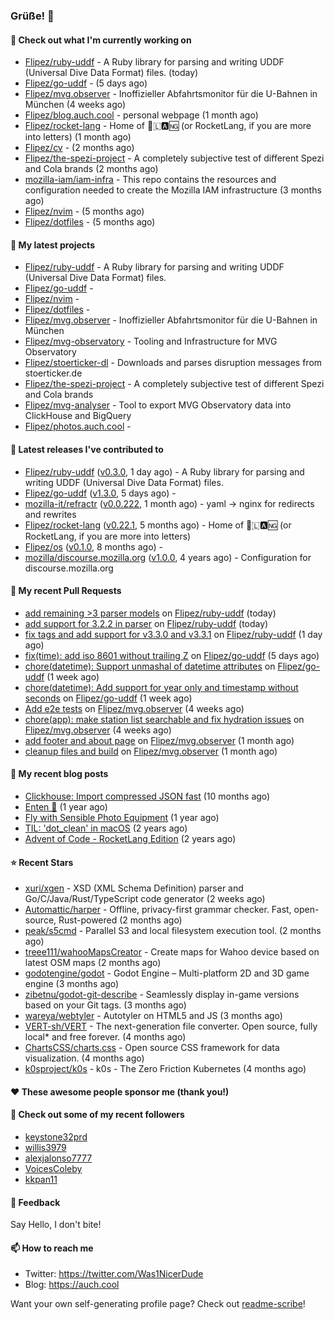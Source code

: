### Grüße! 👋

#### 👷 Check out what I'm currently working on

- [Flipez/ruby-uddf](https://github.com/Flipez/ruby-uddf) - A Ruby library for parsing and writing UDDF (Universal Dive Data Format) files. (today)
- [Flipez/go-uddf](https://github.com/Flipez/go-uddf) -  (5 days ago)
- [Flipez/mvg.observer](https://github.com/Flipez/mvg.observer) - Inoffizieller Abfahrtsmonitor für die U-Bahnen in München (4 weeks ago)
- [Flipez/blog.auch.cool](https://github.com/Flipez/blog.auch.cool) - personal webpage (1 month ago)
- [Flipez/rocket-lang](https://github.com/Flipez/rocket-lang) - Home of 🚀🇱🅰🆖 (or RocketLang, if you are more into letters) (1 month ago)
- [Flipez/cv](https://github.com/Flipez/cv) -  (2 months ago)
- [Flipez/the-spezi-project](https://github.com/Flipez/the-spezi-project) - A completely subjective test of different Spezi and Cola brands (2 months ago)
- [mozilla-iam/iam-infra](https://github.com/mozilla-iam/iam-infra) - This repo contains the resources and configuration needed to create the Mozilla IAM infrastructure (3 months ago)
- [Flipez/nvim](https://github.com/Flipez/nvim) -  (5 months ago)
- [Flipez/dotfiles](https://github.com/Flipez/dotfiles) -  (5 months ago)

#### 🌱 My latest projects

- [Flipez/ruby-uddf](https://github.com/Flipez/ruby-uddf) - A Ruby library for parsing and writing UDDF (Universal Dive Data Format) files.
- [Flipez/go-uddf](https://github.com/Flipez/go-uddf) - 
- [Flipez/nvim](https://github.com/Flipez/nvim) - 
- [Flipez/dotfiles](https://github.com/Flipez/dotfiles) - 
- [Flipez/mvg.observer](https://github.com/Flipez/mvg.observer) - Inoffizieller Abfahrtsmonitor für die U-Bahnen in München
- [Flipez/mvg-observatory](https://github.com/Flipez/mvg-observatory) - Tooling and Infrastructure for MVG Observatory
- [Flipez/stoerticker-dl](https://github.com/Flipez/stoerticker-dl) - Downloads and parses disruption messages from stoerticker.de
- [Flipez/the-spezi-project](https://github.com/Flipez/the-spezi-project) - A completely subjective test of different Spezi and Cola brands
- [Flipez/mvg-analyser](https://github.com/Flipez/mvg-analyser) - Tool to export MVG Observatory data into ClickHouse and BigQuery
- [Flipez/photos.auch.cool](https://github.com/Flipez/photos.auch.cool) - 


#### 🔭 Latest releases I've contributed to

- [Flipez/ruby-uddf](https://github.com/Flipez/ruby-uddf) ([v0.3.0](https://github.com/Flipez/ruby-uddf/releases/tag/v0.3.0), 1 day ago) - A Ruby library for parsing and writing UDDF (Universal Dive Data Format) files.
- [Flipez/go-uddf](https://github.com/Flipez/go-uddf) ([v1.3.0](https://github.com/Flipez/go-uddf/releases/tag/v1.3.0), 5 days ago) - 
- [mozilla-it/refractr](https://github.com/mozilla-it/refractr) ([v0.0.222](https://github.com/mozilla-it/refractr/releases/tag/v0.0.222), 1 month ago) - yaml -&gt; nginx for redirects and rewrites
- [Flipez/rocket-lang](https://github.com/Flipez/rocket-lang) ([v0.22.1](https://github.com/Flipez/rocket-lang/releases/tag/v0.22.1), 5 months ago) - Home of 🚀🇱🅰🆖 (or RocketLang, if you are more into letters)
- [Flipez/os](https://github.com/Flipez/os) ([v0.1.0](https://github.com/Flipez/os/releases/tag/v0.1.0), 8 months ago) - 
- [mozilla/discourse.mozilla.org](https://github.com/mozilla/discourse.mozilla.org) ([v1.0.0](https://github.com/mozilla/discourse.mozilla.org/releases/tag/v1.0.0), 4 years ago) - Configuration for discourse.mozilla.org

#### 🔨 My recent Pull Requests

- [add remaining &gt;3 parser models](https://github.com/Flipez/ruby-uddf/pull/3) on [Flipez/ruby-uddf](https://github.com/Flipez/ruby-uddf) (today)
- [add support for 3.2.2 in parser](https://github.com/Flipez/ruby-uddf/pull/2) on [Flipez/ruby-uddf](https://github.com/Flipez/ruby-uddf) (today)
- [fix tags and add support for v3.3.0 and v3.3.1](https://github.com/Flipez/ruby-uddf/pull/1) on [Flipez/ruby-uddf](https://github.com/Flipez/ruby-uddf) (1 day ago)
- [fix(time): add iso 8601 without trailing Z](https://github.com/Flipez/go-uddf/pull/3) on [Flipez/go-uddf](https://github.com/Flipez/go-uddf) (5 days ago)
- [chore(datetime): Support unmashal of datetime attributes](https://github.com/Flipez/go-uddf/pull/2) on [Flipez/go-uddf](https://github.com/Flipez/go-uddf) (1 week ago)
- [chore(datetime): Add support for year only and timestamp without seconds](https://github.com/Flipez/go-uddf/pull/1) on [Flipez/go-uddf](https://github.com/Flipez/go-uddf) (1 week ago)
- [Add e2e tests](https://github.com/Flipez/mvg.observer/pull/64) on [Flipez/mvg.observer](https://github.com/Flipez/mvg.observer) (4 weeks ago)
- [chore(app): make station list searchable and fix hydration issues](https://github.com/Flipez/mvg.observer/pull/63) on [Flipez/mvg.observer](https://github.com/Flipez/mvg.observer) (4 weeks ago)
- [add footer and about page](https://github.com/Flipez/mvg.observer/pull/62) on [Flipez/mvg.observer](https://github.com/Flipez/mvg.observer) (1 month ago)
- [cleanup files and build](https://github.com/Flipez/mvg.observer/pull/61) on [Flipez/mvg.observer](https://github.com/Flipez/mvg.observer) (1 month ago)

#### 📜 My recent blog posts

- [Clickhouse: Import compressed JSON fast](https://auch.cool/posts/2024/zstd-json-clickhouse-import/) (10 months ago)
- [Enten 🦆](https://auch.cool/enten/) (1 year ago)
- [Fly with Sensible Photo Equipment](https://auch.cool/posts/2024/sensible-equipment/) (1 year ago)
- [TIL: &#39;dot_clean&#39; in macOS](https://auch.cool/posts/2023/til-dot-clean/) (2 years ago)
- [Advent of Code - RocketLang Edition](https://auch.cool/posts/2022/aoc-day-1/) (2 years ago)

#### ⭐ Recent Stars

- [xuri/xgen](https://github.com/xuri/xgen) - XSD (XML Schema Definition) parser and Go/C/Java/Rust/TypeScript code generator (2 weeks ago)
- [Automattic/harper](https://github.com/Automattic/harper) - Offline, privacy-first grammar checker. Fast, open-source, Rust-powered (2 months ago)
- [peak/s5cmd](https://github.com/peak/s5cmd) - Parallel S3 and local filesystem execution tool. (2 months ago)
- [treee111/wahooMapsCreator](https://github.com/treee111/wahooMapsCreator) - Create maps for Wahoo device based on latest OSM maps (2 months ago)
- [godotengine/godot](https://github.com/godotengine/godot) - Godot Engine – Multi-platform 2D and 3D game engine (3 months ago)
- [zibetnu/godot-git-describe](https://github.com/zibetnu/godot-git-describe) - Seamlessly display in-game versions based on your Git tags. (3 months ago)
- [wareya/webtyler](https://github.com/wareya/webtyler) - Autotyler on HTML5 and JS (3 months ago)
- [VERT-sh/VERT](https://github.com/VERT-sh/VERT) - The next-generation file converter. Open source, fully local* and free forever. (4 months ago)
- [ChartsCSS/charts.css](https://github.com/ChartsCSS/charts.css) - Open source CSS framework for data visualization. (4 months ago)
- [k0sproject/k0s](https://github.com/k0sproject/k0s) - k0s - The Zero Friction Kubernetes (4 months ago)

#### ❤️ These awesome people sponsor me (thank you!)


#### 👯 Check out some of my recent followers

- [keystone32prd](https://github.com/keystone32prd)
- [willis3979](https://github.com/willis3979)
- [alexjalonso7777](https://github.com/alexjalonso7777)
- [VoicesColeby](https://github.com/VoicesColeby)
- [kkpan11](https://github.com/kkpan11)

#### 💬 Feedback

Say Hello, I don't bite!

#### 📫 How to reach me

- Twitter: https://twitter.com/Was1NicerDude
- Blog: https://auch.cool

Want your own self-generating profile page? Check out [readme-scribe](https://github.com/muesli/readme-scribe)!
